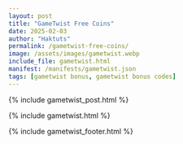 ```yaml
---
layout: post
title: "GameTwist Free Coins"
date: 2025-02-03
author: "Haktuts"
permalink: /gametwist-free-coins/
image: /assets/images/gametwist.webp
include_file: gametwist.html
manifest: /manifests/gametwist.json
tags: [gametwist bonus, gametwist bonus codes]
---
```


{% include gametwist_post.html %}

{% include gametwist.html %}

{% include gametwist_footer.html %}
